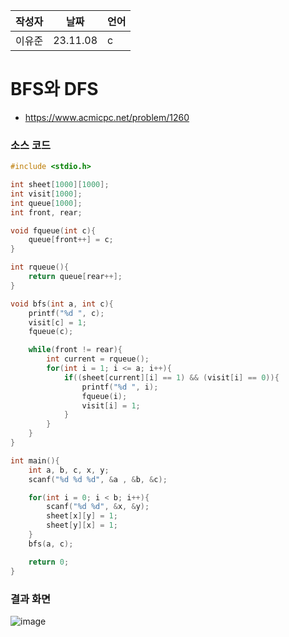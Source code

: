 | 작성자  |   날짜   | 언어    |
| ------- | --------- | ------- |
| 이유준  | 23.11.08  | c    |

# BFS와 DFS


 - https://www.acmicpc.net/problem/1260
  
### 소스 코드

```c
#include <stdio.h>

int sheet[1000][1000];
int visit[1000];
int queue[1000];
int front, rear;

void fqueue(int c){
    queue[front++] = c;
}

int rqueue(){
    return queue[rear++];
}

void bfs(int a, int c){
    printf("%d ", c);
    visit[c] = 1;
    fqueue(c);

    while(front != rear){
        int current = rqueue();
        for(int i = 1; i <= a; i++){
            if((sheet[current][i] == 1) && (visit[i] == 0)){
                printf("%d ", i);
                fqueue(i);
                visit[i] = 1;
            }
        }
    }
}

int main(){
    int a, b, c, x, y;
    scanf("%d %d %d", &a , &b, &c);

    for(int i = 0; i < b; i++){
        scanf("%d %d", &x, &y);
        sheet[x][y] = 1;
        sheet[y][x] = 1;
    }
    bfs(a, c);

    return 0;
}
```


### 결과 화면
![image](https://github.com/gnbhub/20232_C_Algorithm/assets/77258639/ab91a523-73c1-40fa-b766-ef082e1ee6d0)
